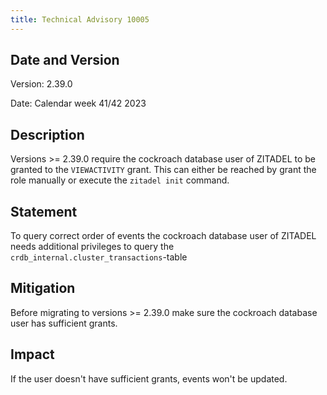 ```yaml
---
title: Technical Advisory 10005
---
```


## Date and Version

Version: 2.39.0

Date: Calendar week 41/42 2023

## Description

Versions >= 2.39.0 require the cockroach database user of ZITADEL to be granted to the `VIEWACTIVITY` grant. This can either be reached by grant the role manually or execute the `zitadel init` command.

## Statement

To query correct order of events the cockroach database user of ZITADEL needs additional privileges to query the `crdb_internal.cluster_transactions`-table

## Mitigation

Before migrating to versions >= 2.39.0 make sure the cockroach database user has sufficient grants.

## Impact

If the user doesn't have sufficient grants, events won't be updated. 
